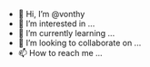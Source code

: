 - 👋 Hi, I’m @vonthy
- 👀 I’m interested in ...
- 🌱 I’m currently learning ...
- 💞️ I’m looking to collaborate on ...
- 📫 How to reach me ...

<!---
vonthy/vonthy is a ✨ special ✨ repository because its `README.md` (this file) appears on your GitHub profile.
You can click the Preview link to take a look at your changes.
--->

